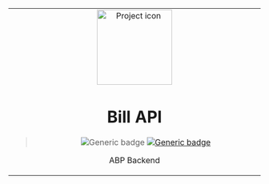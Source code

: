 <table align="center"><tr><td align="center" width="9999">

<img src="https://cdn.bulbagarden.net/upload/thumb/0/0b/FireRed_LeafGreen_Bill.png/125px-FireRed_LeafGreen_Bill.png" align="center" width="150" alt="Project icon">

# Bill API

>![Generic badge](https://img.shields.io/badge/version-0.0.0-silver.svg)
[![Generic badge](https://img.shields.io/badge/docs-blue.svg)](https://github.com/brunolcarli/Bill/wiki)

ABP Backend

</td></tr></table>

